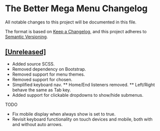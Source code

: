 # The Better Mega Menu Changelog

All notable changes to this project will be documented in this file.

The format is based on [Keep a Changelog](https://keepachangelog.com/en/1.0.0/),
and this project adheres to [Semantic Versioning](https://semver.org/spec/v2.0.0.html).

## [\[Unreleased\]](https://www.drupal.org/project/tb_megamenu/releases/8.x-2.x)

- Added source SCSS.
- Removed dependency on Bootstrap.
- Removed support for menu themes.
- Removed support for chosen.
- Simplified keyboard nav.
  ** Home/End listeners removed.
  ** Left/Right behave the same as Tab key.
- Added support for clickable dropdowns to show/hide submenus.

TODO

- Fix mobile display when always show is set to true.
- Revisit keyboard functionality on touch devices and mobile, both with and without auto arrows.
